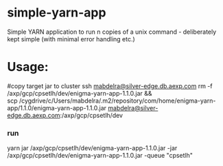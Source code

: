 simple-yarn-app
===============

Simple YARN application to run n copies of a unix command - deliberately kept simple (with minimal error handling etc.)

Usage:
======

#copy target jar to cluster
ssh mabdelra@silver-edge.db.aexp.com rm -f /axp/gcp/cpsetlh/dev/enigma-yarn-app-1.1.0.jar && \
scp /cygdrive/c/Users/mabdelra/.m2/repository/com/home/enigma-yarn-app/1.1.0/enigma-yarn-app-1.1.0.jar mabdelra@silver-edge.db.aexp.com:/axp/gcp/cpsetlh/dev



### run

 yarn jar /axp/gcp/cpsetlh/dev/enigma-yarn-app-1.1.0.jar  -jar /axp/gcp/cpsetlh/dev/enigma-yarn-app-1.1.0.jar
 -queue "cpsetlh"

  
    

